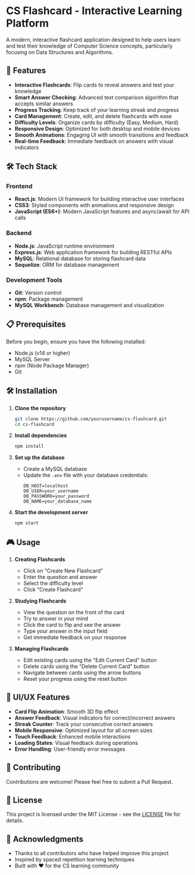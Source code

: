 # CS Flashcard - Interactive Learning Platform

A modern, interactive flashcard application designed to help users learn and test their knowledge of Computer Science concepts, particularly focusing on Data Structures and Algorithms.

## 🚀 Features

- **Interactive Flashcards**: Flip cards to reveal answers and test your knowledge
- **Smart Answer Checking**: Advanced text comparison algorithm that accepts similar answers
- **Progress Tracking**: Keep track of your learning streak and progress
- **Card Management**: Create, edit, and delete flashcards with ease
- **Difficulty Levels**: Organize cards by difficulty (Easy, Medium, Hard)
- **Responsive Design**: Optimized for both desktop and mobile devices
- **Smooth Animations**: Engaging UI with smooth transitions and feedback
- **Real-time Feedback**: Immediate feedback on answers with visual indicators

## 🛠️ Tech Stack

### Frontend
- **React.js**: Modern UI framework for building interactive user interfaces
- **CSS3**: Styled components with animations and responsive design
- **JavaScript (ES6+)**: Modern JavaScript features and async/await for API calls

### Backend
- **Node.js**: JavaScript runtime environment
- **Express.js**: Web application framework for building RESTful APIs
- **MySQL**: Relational database for storing flashcard data
- **Sequelize**: ORM for database management

### Development Tools
- **Git**: Version control
- **npm**: Package management
- **MySQL Workbench**: Database management and visualization

## 📋 Prerequisites

Before you begin, ensure you have the following installed:
- Node.js (v14 or higher)
- MySQL Server
- npm (Node Package Manager)
- Git

## 🛠️ Installation

1. **Clone the repository**
   ```bash
   git clone https://github.com/yourusername/cs-flashcard.git
   cd cs-flashcard
   ```

2. **Install dependencies**
   ```bash
   npm install
   ```

3. **Set up the database**
   - Create a MySQL database
   - Update the `.env` file with your database credentials:
     ```
     DB_HOST=localhost
     DB_USER=your_username
     DB_PASSWORD=your_password
     DB_NAME=your_database_name
     ```

4. **Start the development server**
   ```bash
   npm start
   ```

## 🎮 Usage

1. **Creating Flashcards**
   - Click on "Create New Flashcard"
   - Enter the question and answer
   - Select the difficulty level
   - Click "Create Flashcard"

2. **Studying Flashcards**
   - View the question on the front of the card
   - Try to answer in your mind
   - Click the card to flip and see the answer
   - Type your answer in the input field
   - Get immediate feedback on your response

3. **Managing Flashcards**
   - Edit existing cards using the "Edit Current Card" button
   - Delete cards using the "Delete Current Card" button
   - Navigate between cards using the arrow buttons
   - Reset your progress using the reset button

## 🎨 UI/UX Features

- **Card Flip Animation**: Smooth 3D flip effect
- **Answer Feedback**: Visual indicators for correct/incorrect answers
- **Streak Counter**: Track your consecutive correct answers
- **Mobile Responsive**: Optimized layout for all screen sizes
- **Touch Feedback**: Enhanced mobile interactions
- **Loading States**: Visual feedback during operations
- **Error Handling**: User-friendly error messages

## 🤝 Contributing

Contributions are welcome! Please feel free to submit a Pull Request.

## 📝 License

This project is licensed under the MIT License - see the [LICENSE](LICENSE) file for details.

## 🙏 Acknowledgments

- Thanks to all contributors who have helped improve this project
- Inspired by spaced repetition learning techniques
- Built with ❤️ for the CS learning community
